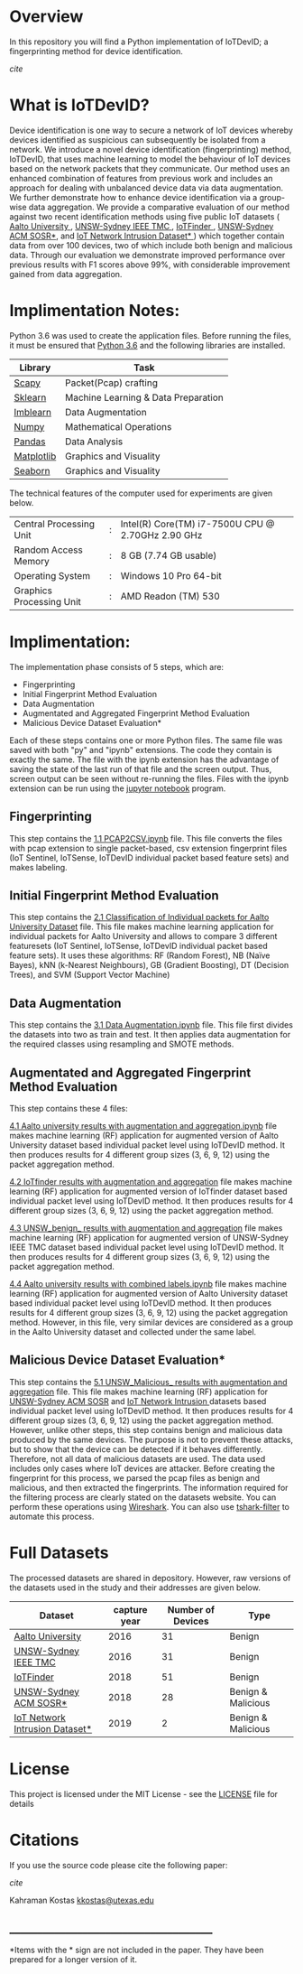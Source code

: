 # Overview
In this repository you will find a Python implementation of IoTDevID; a fingerprinting method for device identification.

*cite*
# What is IoTDevID?


Device identification is one way to secure a network of IoT devices whereby devices identified as suspicious can subsequently be isolated from a network. We introduce a novel device identification (fingerprinting) method, IoTDevID, that uses machine learning to model the behaviour of IoT devices based on the network packets that they communicate. Our method uses an enhanced combination of features from previous work and includes an approach for dealing with unbalanced device data via data augmentation. We further demonstrate how to enhance device identification via a group-wise data aggregation. We provide a comparative evaluation of our method against two recent identification methods using five public IoT datasets ([ Aalto University ](https://research.aalto.fi/en/datasets/iot-devices-captures),
[ UNSW-Sydney IEEE TMC ](https://iotanalytics.unsw.edu.au/iottraces),
[ IoTFinder ](https://yourthings.info/data/),
[ UNSW-Sydney ACM SOSR*](https://iotanalytics.unsw.edu.au/attack-data), and
[ IoT Network Intrusion Dataset* ](https://ocslab.hksecurity.net/Datasets/iot-network-intrusion-dataset)) which together contain data from over 100 devices, two of which include both benign and malicious data. Through our evaluation we demonstrate improved performance over previous results with F1 scores above 99%, with considerable improvement gained from data aggregation.


# Implimentation Notes: 

Python 3.6 was used to create the application files. Before running the files, it must be ensured that [Python 3.6](https://www.python.org/downloads/) and the following libraries are installed.

| Library | Task |
| ------ | ------ |
|[ Scapy ](https://scapy.net/)| Packet(Pcap) crafting |
|[ Sklearn ](http://scikit-learn.org/stable/install.html)| Machine Learning & Data Preparation |
|[ Imblearn ](https://pypi.org/project/imblearn)| Data Augmentation |
| [ Numpy ](http://www.numpy.org/) |Mathematical Operations|
| [ Pandas  ](https://pandas.pydata.org/pandas-docs/stable/install.html)|  Data Analysis|
| [ Matplotlib ](https://matplotlib.org/users/installing.html) |Graphics and Visuality|
| [Seaborn ](https://seaborn.pydata.org/) |Graphics and Visuality|

The technical features of the computer used for experiments are given below.

|  | |   |
| ------ |--|  ------ |
|Central Processing Unit|:|Intel(R) Core(TM) i7-7500U CPU @ 2.70GHz 2.90 GHz|
| Random Access Memory	|:|	8 GB (7.74 GB usable)|
| Operating System	|:|	Windows 10 Pro 64-bit |
| Graphics Processing Unit	|:|	AMD Readon (TM) 530|

# Implimentation: 

The implementation phase consists of 5 steps, which are:

* Fingerprinting
* Initial Fingerprint Method Evaluation
* Data Augmentation
* Augmentated and Aggregated Fingerprint Method Evaluation
* Malicious Device Dataset Evaluation*


Each of these steps contains one or more Python files. The same file was saved with both "py" and "ipynb" extensions. The code they contain is exactly the same. The file with the ipynb extension has the advantage of saving the state of the last run of that file and the screen output. Thus, screen output can be seen without re-running the files. Files with the ipynb extension can be run using the [jupyter notebook](http://jupyter.org/install) program. 









## Fingerprinting

This step contains the [1.1 PCAP2CSV.ipynb]() file. This file converts the files with pcap extension to single packet-based, csv extension fingerprint files (IoT Sentinel, IoTSense, IoTDevID individual packet based feature sets) and makes labeling.


## Initial Fingerprint Method Evaluation

This step contains the [2.1 Classification of Individual packets for Aalto University Dataset]() file. This file makes machine learning application for individual packets for Aalto University and  allows to compare 3 different featuresets (IoT Sentinel, IoTSense, IoTDevID individual packet based feature sets). It uses these algorithms: RF (Random Forest), NB (Naïve Bayes), kNN (k-Nearest Neighbours), GB (Gradient Boosting), DT (Decision Trees), and SVM (Support Vector Machine)

## Data Augmentation
This step contains the [3.1 Data Augmentation.ipynb]() file. This file first divides the  datasets into two as train and test. It then applies data augmentation for the required classes using resampling and SMOTE methods.


## Augmentated and Aggregated Fingerprint Method Evaluation
This step contains these 4  files:

[4.1 Aalto university results  with augmentation and aggregation.ipynb]() file makes machine learning (RF) application for augmented version of Aalto University dataset based individual packet level using IoTDevID method. It then produces results for 4 different group sizes (3, 6, 9, 12) using the packet aggregation method.

[4.2 IoTfinder results  with augmentation and aggregation]() file makes machine learning (RF) application for augmented version of IoTfinder dataset based individual packet level using IoTDevID method. It then produces results for 4 different group sizes (3, 6, 9, 12) using the packet aggregation method.


[4.3 UNSW_benign_ results  with augmentation and aggregation]() file makes machine learning (RF) application for augmented version of UNSW-Sydney IEEE TMC dataset based individual packet level using IoTDevID method. It then produces results for 4 different group sizes (3, 6, 9, 12) using the packet aggregation method.


[4.4 Aalto university results  with combined labels.ipynb]() file makes machine learning (RF) application for augmented version of Aalto University dataset based individual packet level using IoTDevID method. It then produces results for 4 different group sizes (3, 6, 9, 12) using the packet aggregation method. However, in this file, very similar devices are considered as a group in the Aalto University dataset and collected under the same label.



## Malicious Device Dataset Evaluation*
This step contains the [5.1 UNSW_Malicious_ results  with augmentation and aggregation]() file. This file makes machine learning (RF) application for  [ UNSW-Sydney ACM SOSR](https://iotanalytics.unsw.edu.au/attack-data) and  [ IoT Network Intrusion ](https://ocslab.hksecurity.net/Datasets/iot-network-intrusion-dataset)datasets based individual packet level using IoTDevID method. It then produces results for 4 different group sizes (3, 6, 9, 12) using the packet aggregation method. However, unlike other steps, this step contains benign and malicious data produced by the same devices. The purpose is not to prevent these attacks, but to show that the device can be detected if it behaves differently. Therefore, not all data of malicious datasets are used. The data used includes only cases where IoT devices are attacker. 
Before creating the fingerprint for this process, we parsed the pcap files as benign and malicious, and then extracted the fingerprints. The information required for the filtering process are clearly stated on the datasets website. You can perform these operations using [Wireshark](https://www.wireshark.org/). You can also use [tshark-filter](https://github.com/kahramankostas/tshark-filter) to automate this process.





# Full Datasets

The processed datasets are shared in depository. However, raw versions of the datasets used in the study and their addresses are given below.

| Dataset | capture year | Number of Devices | Type |
|---|---|---|---|
|[ Aalto University ](https://research.aalto.fi/en/datasets/iot-devices-captures)| 2016|31|Benign|
|[ UNSW-Sydney IEEE TMC ](https://iotanalytics.unsw.edu.au/iottraces)| 2016|31|Benign|
|[ IoTFinder ](https://yourthings.info/data/)| 2018|51|Benign|
|[ UNSW-Sydney ACM SOSR*](https://iotanalytics.unsw.edu.au/attack-data)| 2018|28|Benign & Malicious|
|[ IoT Network Intrusion Dataset* ](https://ocslab.hksecurity.net/Datasets/iot-network-intrusion-dataset)| 2019|2|Benign & Malicious|


# License
This project is licensed under the MIT License - see the [LICENSE](LICENSE) file for details


# Citations
If you use the source code please cite the following paper:

*cite*

Kahraman Kostas
kkostas@utexas.edu

## ____________________________________

*Items with the * sign are not included in the paper. They have been prepared for a longer version of it.